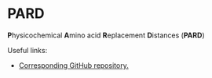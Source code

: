 # PARD
**P**hysicochemical **A**mino acid **R**eplacement **D**istances (**PARD**)

Useful links:
- [Corresponding GitHub repository.](https://github.com/MICS-Lab/pard)
